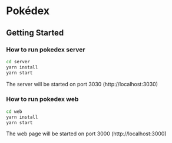# Pokédex

## Getting Started

### How to run pokedex server
```bash
cd server
yarn install
yarn start
```
The server will be started on port 3030 (http://localhost:3030)

### How to run pokedex web
```bash
cd web
yarn install
yarn start
```

The web page will be started on port 3000 (http://localhost:3000)